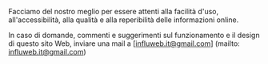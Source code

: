 Facciamo del nostro meglio per essere attenti alla facilità d'uso, all'accessibilità, alla qualità e alla reperibilità delle informazioni online.

In caso di domande, commenti e suggerimenti sul funzionamento e il design di questo sito Web, inviare una mail a [influweb.it@gmail.com] (mailto: influweb.it@gmail.com)
